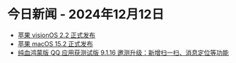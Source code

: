# 今日新闻 - 2024年12月12日
- [苹果 visionOS 2.2 正式发布](https://www.ithome.com/0/816/997.htm)
- [苹果 macOS 15.2 正式发布](https://www.ithome.com/0/816/996.htm)
- [纯血鸿蒙版 QQ 应用获测试版 9.1.16 邀测升级：新增扫一扫、消息定位等功能](https://www.ithome.com/0/816/994.htm)
